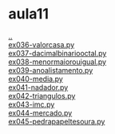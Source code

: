 # aula11 
<a href='https://gabrielryanft.github.io/learning/cursoemvideo/python/exerciciospython' target='_self' rel='prev'>..</a><br/>
<a href='https://gabrielryanft.github.io/learning/cursoemvideo/python/exerciciospython/aula11/ex036-valorcasa.py' target='_blank' rel='next'>ex036-valorcasa.py</a><br/>
<a href='https://gabrielryanft.github.io/learning/cursoemvideo/python/exerciciospython/aula11/ex037-dacimalbinariooctal.py' target='_blank' rel='next'>ex037-dacimalbinariooctal.py</a><br/>
<a href='https://gabrielryanft.github.io/learning/cursoemvideo/python/exerciciospython/aula11/ex038-menormaiorouigual.py' target='_blank' rel='next'>ex038-menormaiorouigual.py</a><br/>
<a href='https://gabrielryanft.github.io/learning/cursoemvideo/python/exerciciospython/aula11/ex039-anoalistamento.py' target='_blank' rel='next'>ex039-anoalistamento.py</a><br/>
<a href='https://gabrielryanft.github.io/learning/cursoemvideo/python/exerciciospython/aula11/ex040-media.py' target='_blank' rel='next'>ex040-media.py</a><br/>
<a href='https://gabrielryanft.github.io/learning/cursoemvideo/python/exerciciospython/aula11/ex041-nadador.py' target='_blank' rel='next'>ex041-nadador.py</a><br/>
<a href='https://gabrielryanft.github.io/learning/cursoemvideo/python/exerciciospython/aula11/ex042-triangulos.py' target='_blank' rel='next'>ex042-triangulos.py</a><br/>
<a href='https://gabrielryanft.github.io/learning/cursoemvideo/python/exerciciospython/aula11/ex043-imc.py' target='_blank' rel='next'>ex043-imc.py</a><br/>
<a href='https://gabrielryanft.github.io/learning/cursoemvideo/python/exerciciospython/aula11/ex044-mercado.py' target='_blank' rel='next'>ex044-mercado.py</a><br/>
<a href='https://gabrielryanft.github.io/learning/cursoemvideo/python/exerciciospython/aula11/ex045-pedrapapeltesoura.py' target='_blank' rel='next'>ex045-pedrapapeltesoura.py</a><br/>
